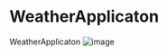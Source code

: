 # WeatherApplicaton
WeatherApplicaton
![image](https://user-images.githubusercontent.com/117355964/204816772-d27c31e5-02b2-4087-9e75-d7b7b1fb3eae.png)

